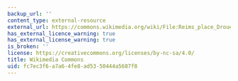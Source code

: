 ```yaml
---
backup_url: ''
content_type: external-resource
external_url: https://commons.wikimedia.org/wiki/File:Reims_place_Drouet_d%27Erlon_d%C3%A9but_1917.jpg
has_external_licence_warning: true
has_external_license_warning: true
is_broken: ''
license: https://creativecommons.org/licenses/by-nc-sa/4.0/
title: Wikimedia Commons
uid: fc7ec3f6-a7a6-4fe8-ad53-50444a5687f8
---
```

